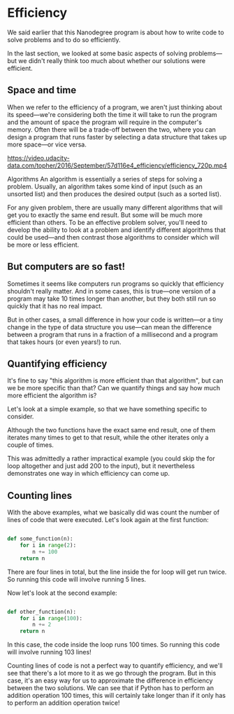 # Efficiency
We said earlier that this Nanodegree program is about how to write code to solve problems and to do so efficiently.

In the last section, we looked at some basic aspects of solving problems—but we didn't really think too much about whether our solutions were efficient.

## Space and time
When we refer to the efficiency of a program, we aren't just thinking about its speed—we're considering both the time it will take to run the program and the amount of space the program will require in the computer's memory. Often there will be a trade-off between the two, where you can design a program that runs faster by selecting a data structure that takes up more space—or vice versa.

https://video.udacity-data.com/topher/2016/September/57d116e4_efficiency/efficiency_720p.mp4

Algorithms
        An algorithm is essentially a series of steps for solving a problem. Usually, an algorithm takes some kind of input (such as an unsorted list) and then produces the desired output (such as a sorted list).

For any given problem, there are usually many different algorithms that will get you to exactly the same end result. But some will be much more efficient than others. To be an effective problem solver, you'll need to develop the ability to look at a problem and identify different algorithms that could be used—and then contrast those algorithms to consider which will be more or less efficient.

## But computers are so fast!
Sometimes it seems like computers run programs so quickly that efficiency shouldn't really matter. And in some cases, this is true—one version of a program may take 10 times longer than another, but they both still run so quickly that it has no real impact.

But in other cases, a small difference in how your code is written—or a tiny change in the type of data structure you use—can mean the difference between a program that runs in a fraction of a millisecond and a program that takes hours (or even years!) to run.

## Quantifying efficiency
It's fine to say "this algorithm is more efficient than that algorithm", but can we be more specific than that? Can we quantify things and say how much more efficient the algorithm is?

Let's look at a simple example, so that we have something specific to consider.

Although the two functions have the exact same end result, one of them iterates many times to get to that result, while the other iterates only a couple of times.

This was admittedly a rather impractical example (you could skip the for loop altogether and just add 200 to the input), but it nevertheless demonstrates one way in which efficiency can come up.

## Counting lines
With the above examples, what we basically did was count the number of lines of code that were executed. Let's look again at the first function:

```python

def some_function(n):
    for i in range(2):
        n += 100
    return n

```

There are four lines in total, but the line inside the for loop will get run twice. So running this code will involve running 5 lines.

Now let's look at the second example:

```python

def other_function(n):
    for i in range(100):
        n += 2
    return n

```
In this case, the code inside the loop runs 100 times. So running this code will involve running 103 lines!

Counting lines of code is not a perfect way to quantify efficiency, and we'll see that there's a lot more to it as we go through the program. But in this case, it's an easy way for us to approximate the difference in efficiency between the two solutions. We can see that if Python has to perform an addition operation 100 times, this will certainly take longer than if it only has to perform an addition operation twice!
